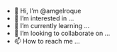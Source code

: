 - 👋 Hi, I’m @amgelroque
- 👀 I’m interested in ...
- 🌱 I’m currently learning ...
- 💞️ I’m looking to collaborate on ...
- 📫 How to reach me ...

<!---
amgelroque/amgelroque is a ✨ special ✨ repository because its `README.md` (this file) appears on your GitHub profile.
You can click the Preview link to take a look at your changes.
--->
